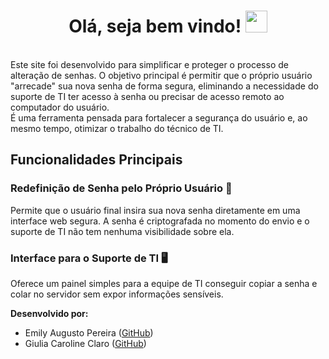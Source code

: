 <h1 align='center'>Olá, seja bem vindo! <img src="https://media.giphy.com/media/hvRJCLFzcasrR4ia7z/giphy.gif" width="35"></h1> 
<br>
Este site foi desenvolvido para simplificar e proteger o processo de alteração de senhas. O objetivo principal é permitir que o próprio usuário "arrecade" sua nova senha de forma segura, eliminando a necessidade do suporte de TI ter acesso à senha ou precisar de acesso remoto ao computador do usuário.
<br>É uma ferramenta pensada para fortalecer a segurança do usuário e, ao mesmo tempo, otimizar o trabalho do técnico de TI.

## Funcionalidades Principais

### Redefinição de Senha pelo Próprio Usuário 🚀
Permite que o usuário final insira sua nova senha diretamente em uma interface web segura. A senha é criptografada no momento do envio e o suporte de TI não tem nenhuma visibilidade sobre ela.

### Interface para o Suporte de TI 🖥️
Oferece um painel simples para a equipe de TI conseguir copiar a senha e colar no servidor sem expor informações sensíveis.

**Desenvolvido por:**
- Emily Augusto Pereira ([GitHub](https://github.com/emilyaugusto))
- Giulia Caroline Claro ([GitHub](https://github.com/GiuCaroline))

